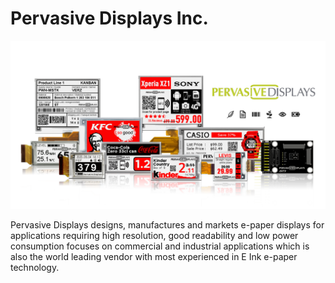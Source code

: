 # Pervasive Displays Inc.

![](https://github.com/PervasiveDisplays/.github/blob/main/profile/ProductLine.png)

Pervasive Displays designs, manufactures and markets e-paper displays for applications requiring high resolution, good readability and low power consumption focuses on commercial and industrial applications which is also the world leading vendor with most experienced in E Ink e-paper technology. 